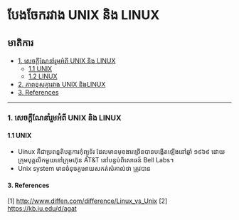 # បែងចែករវាង UNIX និង LINUX

## មាតិការ
* [1. សេចក្ដីណែនាំរួមអំពី UNIX​ និង LINUX](#intr)  
  * [1.1 UNIX](#unix)
  * [1.2 LINUX](#linux)
* [2. ភាពខុសគ្នារវាង UNIX និងLINUX](#dif)
* [3. References](#ref)

---
### 1. សេចក្ដីណែនាំរួមអំពី UNIX​ និង LINUX

#### 1.1 UNIX
* Uinux គឺជាប្រពន្ធតិបត្តការកុំព្យូទ័រ ដែលមានមុខងារច្រើន​បានបង្កើតឡើងនៅឆ្នាំ ១៩៦៩ ដោយក្រុមបុគ្គលិកមួយនៅក្រុមហ៊ុន AT&T នៅបន្ទប់ពិសោធន៍ Bell Labs។
* Unix system មានចំនុចគួអោយសកត់សំគាល់ថា ត្រូវបាន

#### <a name="ref">3. References</a>
[1] http://www.diffen.com/difference/Linux_vs_Unix
[2] https://kb.iu.edu/d/agat
